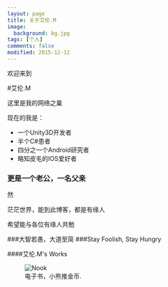 ```yaml
---
layout: page
title: 关于艾伦.M
image:
  background: bg.jpg
tags: [个人]
comments: false
modified: 2015-12-12
---
```

欢迎来到

#艾伦.M

这里是我的网络之巢

现在的我是：

* 一个Unity3D开发者
* 半个C#患者
* 四分之一个Android研究者
* 略知皮毛的IOS爱好者

### 更是一个老公，一名父亲

然

茫茫世界，能到此博客，都是有缘人

希望能与各位有缘人共勉


###大智若愚，大道至简
###Stay Foolish, Stay Hungry


####艾伦.M's Works

<figure class="half">
	<img src="http://awalife.top/images/ereader.jpg" alt="Nook">
	<img src="http://awalife.top/images/coin.jpg" alt="">
	<figcaption>电子书，小熊推金币.</figcaption>
</figure>


[电子书]:
[小熊推金币]:
